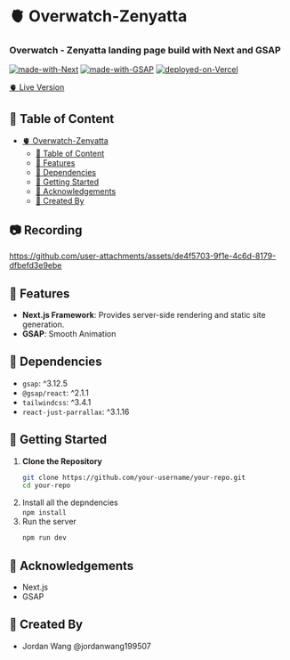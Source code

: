 # 🫀 Overwatch-Zenyatta

### Overwatch - Zenyatta landing page build with Next and GSAP

[![made-with-Next](https://img.shields.io/badge/Made%20with-Next.js%20-success)](https://nextjs.org/)
[![made-with-GSAP](https://img.shields.io/badge/Made%20with-GSAP%20-yellow)](https://woocommerce.com/)
[![deployed-on-Vercel](https://img.shields.io/badge/Deployed%20on-Vercel%20-orange)](https://vercel.com/)

[🫀 Live Version](https://overwatch-zenyatta.vercel.app/)

## 📑 Table of Content
- [🫀 Overwatch-Zenyatta](#-overwatch-zenyatta)
  - [📑 Table of Content](#-table-of-content)
  - [🌟 Features](#-features)
  - [🧱 Dependencies](#-dependencies)
  - [🚀 Getting Started](#-getting-started)
  - [📘 Acknowledgements](#-acknowledgements)
  - [🔨 Created By](#-created-by)

## 📷 Recording
https://github.com/user-attachments/assets/de4f5703-9f1e-4c6d-8179-dfbefd3e9ebe

## 🌟 Features
- **Next.js Framework**: Provides server-side rendering and static site generation.
- **GSAP**: Smooth Animation

## 🧱 Dependencies
- `gsap`: ^3.12.5
- `@gsap/react`: ^2.1.1
- `tailwindcss`: ^3.4.1
- `react-just-parrallax`: ^3.1.16

## 🚀 Getting Started

1. **Clone the Repository**
   ```bash
   git clone https://github.com/your-username/your-repo.git
   cd your-repo
2. Install all the depndencies <br>
   `npm install`
3. Run the server
   ```sh
   npm run dev
   ```

## 📘 Acknowledgements
- Next.js
- GSAP

## 🔨 Created By
- Jordan Wang @jordanwang199507
